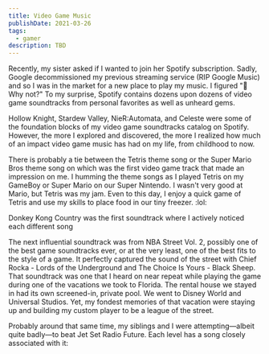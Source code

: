 ```yaml
---
title: Video Game Music
publishDate: 2021-03-26
tags:
  - gamer
description: TBD
---
```


Recently, my sister asked if I wanted to join her Spotify subscription. Sadly, Google decommissioned my previous streaming service (RIP Google Music) and so I was in the market for a new place to play my music. I figured ":shrug: Why not?" To my surprise, Spotify contains dozens upon dozens of video game soundtracks from personal favorites as well as unheard gems.

Hollow Knight, Stardew Valley, NieR:Automata, and Celeste were some of the foundation blocks of my video game soundtracks catalog on Spotify. However, the more I explored and discovered, the more I realized how much of an impact video game music has had on my life, from childhood to now.

There is probably a tie between the Tetris theme song or the Super Mario Bros theme song on which was the first video game track that made an impression on me. I humming the theme songs as I played Tetris on my GameBoy or Super Mario on our Super Nintendo. I wasn't very good at Mario, but Tetris was my jam. Even to this day, I enjoy a quick game of Tetris and use my skills to place food in our tiny freezer. :lol:

Donkey Kong Country was the first soundtrack where I actively noticed each different song

The next influential soundtrack was from NBA Street Vol. 2, possibly one of the best game soundtracks ever, or at the very least, one of the best fits to the style of a game. It perfectly captured the sound of the street with Chief Rocka - Lords of the Underground and The Choice Is Yours - Black Sheep. That soundtrack was one that I heard on near repeat while playing the game during one of the vacations we took to Florida. The rental house we stayed in had its own screened-in, private pool. We went to Disney World and Universal Studios. Yet, my fondest memories of that vacation were staying up and building my custom player to be a league of the street.

Probably around that same time, my siblings and I were attempting—albeit quite badly—to beat Jet Set Radio Future. Each level has a song closely associated with it:

